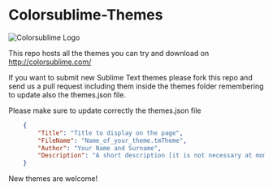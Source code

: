 Colorsublime-Themes
===================


![Colorsublime Logo](http://colorsublime.com/img/ColorSublime_logo.png "Colorsublime")

This repo hosts all the themes you can try and download on http://colorsublime.com/

If you want to submit new Sublime Text themes please fork this repo and send us a pull request including them inside the themes folder remembering to update also the themes.json file.

Please make sure to update correctly the themes.json file

```json
	{
		"Title": "Title to display on the page",
		"FileName": "Name_of_your_theme.tmTheme",
		"Author": "Your Name and Surname",
		"Description": "A short description [it is not necessary at moment]"
	}
```

New themes are welcome!


